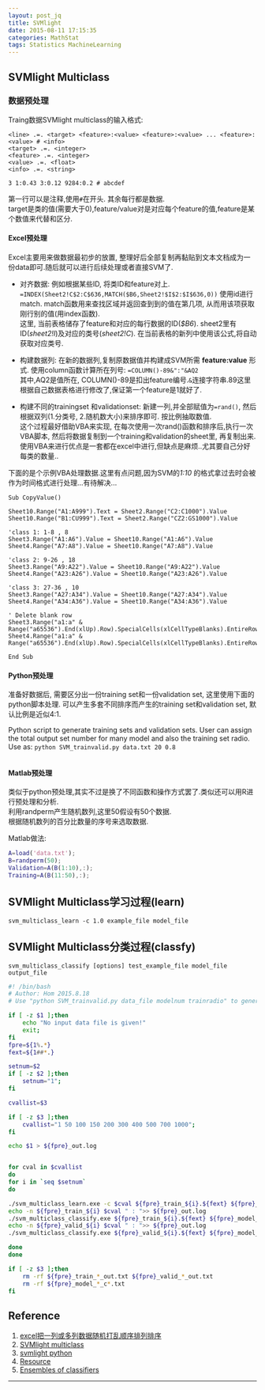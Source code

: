 ```yaml
---
layout: post_jq
title: SVMlight
date: 2015-08-11 17:15:35
categories: MathStat
tags: Statistics MachineLearning
---
```






## SVMlight Multiclass

### 数据预处理

Traing数据SVMlight multiclass的输入格式: 

~~~
<line> .=. <target> <feature>:<value> <feature>:<value> ... <feature>:<value> # <info>
<target> .=. <integer>
<feature> .=. <integer>
<value> .=. <float>
<info> .=. <string>

3 1:0.43 3:0.12 9284:0.2 # abcdef
~~~

第一行可以是注释,使用`#`在开头. 其余每行都是数据.  
target是类的值(需要大于0),feature/value对是对应每个feature的值,feature是某个数值来代替和区分.  

#### Excel预处理

Excel主要用来做数据最初步的放置, 整理好后全部复制再黏贴到文本文档成为一份data即可.随后就可以进行后续处理或者直接SVM了.

- 对齐数据: 例如根据某些ID, 将类ID和feature对上.  
`=INDEX(Sheet2!C$2:C$636,MATCH($B6,Sheet2!$I$2:$I$636,0))`
使用id进行match. match函数用来查找区域并返回查到到的值在第几项, 从而用该项获取刚行别的值(用index函数).  
这里, 当前表格储存了feature和对应的每行数据的ID(*$B6*). sheet2里有ID(*sheet2!I*)及对应的类号(*sheet2!C*). 在当前表格的新列中使用该公式,将自动获取对应类号.

- 构建数据列: 在新的数据列,复制原数据值并构建成SVM所需 **feature:value** 形式. 
使用column函数计算所在列号: `=COLUMN()-89&":"&AQ2`  
其中,AQ2是值所在, COLUMN()-89是扣出feature编号.`&`连接字符串.89这里根据自己数据表格进行修改了,保证第一个feature是1就好了.  

- 构建不同的trainingset 和validationset: 新建一列,并全部赋值为`=rand()`, 然后根据双列(1.分类号, 2.随机数大小)来排序即可. 按比例抽取数值.   
这个过程最好借助VBA来实现, 在每次使用一次rand()函数和排序后,执行一次VBA脚本, 然后将数据复制到一个training和validation的sheet里, 再复制出来.  
使用VBA来进行优点是一套都在excel中进行,但缺点是麻烦..尤其要自己分好每类的数量..

下面的是个示例VBA处理数据.这里有点问题,因为SVM的*1:10* 的格式拿过去时会被作为时间格式进行处理...有待解决...

~~~
Sub CopyValue()

Sheet10.Range("A1:A999").Text = Sheet2.Range("C2:C1000").Value
Sheet10.Range("B1:CU999").Text = Sheet2.Range("CZ2:GS1000").Value

'class 1: 1-8 , 8
Sheet3.Range("A1:A6").Value = Sheet10.Range("A1:A6").Value
Sheet4.Range("A7:A8").Value = Sheet10.Range("A7:A8").Value

'class 2: 9-26 , 18
Sheet3.Range("A9:A22").Value = Sheet10.Range("A9:A22").Value
Sheet4.Range("A23:A26").Value = Sheet10.Range("A23:A26").Value

'class 3: 27-36 , 10
Sheet3.Range("A27:A34").Value = Sheet10.Range("A27:A34").Value
Sheet4.Range("A34:A36").Value = Sheet10.Range("A34:A36").Value

' Delete blank row
Sheet3.Range("a1:a" & Range("a65536").End(xlUp).Row).SpecialCells(xlCellTypeBlanks).EntireRow.Delete
Sheet4.Range("a1:a" & Range("a65536").End(xlUp).Row).SpecialCells(xlCellTypeBlanks).EntireRow.Delete

End Sub
~~~


#### Python预处理

准备好数据后, 需要区分出一份training set和一份validation set, 这里使用下面的python脚本处理. 可以产生多套不同排序而产生的training set和validation set, 默认比例是近似4:1.

Python script to generate training sets and validation sets. User can assign the total output set number for many model and also the training set radio.  
Use as: `python SVM_trainvalid.py data.txt 20 0.8`

<script src="https://ajax.googleapis.com/ajax/libs/jquery/1.11.3/jquery.min.js"></script>

<pre><code class="language-python" id="src"></code></pre>

<script>
$.get("/other/scripts/SVM_trainvalid.py",function(data,status){
	$("#src").html(data);
	Prism.highlightAll();
});
</script>

#### Matlab预处理

类似于python预处理,其实不过是换了不同函数和操作方式罢了.类似还可以用R进行预处理和分析.  
利用randperm产生随机数列,这里50假设有50个数据.  
根据随机数列的百分比数量的序号来选取数据.

Matlab做法: 

~~~ matlab
A=load('data.txt');
B=randperm(50); 
Validation=A(B(1:10),:);
Training=A(B(11:50),:);
~~~

## SVMlight Multiclass学习过程(learn)

`svm_multiclass_learn -c 1.0 example_file model_file`

## SVMlight Multiclass分类过程(classfy)

`svm_multiclass_classify [options] test_example_file model_file output_file`

~~~ bash
#! /bin/bash
# Author: Hom 2015.8.18
# Use "python SVM_trainvalid.py data_file modelnum trainradio" to generate training and validation sets first.

if [ -z $1 ];then
	echo "No input data file is given!"
	exit;
fi
fpre=${1%.*}
fext=${1##*.}

setnum=$2
if [ -z $2 ];then
	setnum="1";
fi

cvallist=$3

if [ -z $3 ];then
	cvallist="1 50 100 150 200 300 400 500 700 1000";
fi

echo $1 > ${fpre}_out.log


for cval in $cvallist
do
for i in `seq $setnum`
do

./svm_multiclass_learn.exe -c $cval ${fpre}_train_${i}.${fext} ${fpre}_model_${i}_c${cval}.txt >/dev/null
echo -n ${fpre}_train_${i} $cval " : ">> ${fpre}_out.log
./svm_multiclass_classify.exe ${fpre}_train_${i}.${fext} ${fpre}_model_${i}_c${cval}.txt ${fpre}_train_${i}_out.txt |grep "Zero/one-error" >> ${fpre}_out.log
echo -n ${fpre}_valid_${i} $cval " : ">> ${fpre}_out.log
./svm_multiclass_classify.exe ${fpre}_valid_${i}.${fext} ${fpre}_model_${i}_c${cval}.txt ${fpre}_valid_${i}_out.txt |grep "Zero/one-error" >> ${fpre}_out.log

done
done

if [ -z $3 ];then
	rm -rf ${fpre}_train_*_out.txt ${fpre}_valid_*_out.txt
	rm -rf ${fpre}_model_*_c*.txt
fi
~~~


## Reference
1. [excel把一列或多列数据随机打乱顺序排列排序](http://jingyan.baidu.com/article/4f34706eea3609e387b56d88.html)
2. [SVMlight multiclass](http://svmlight.joachims.org/)
3. [svmlight python](https://pypi.python.org/pypi/svmlight)
4. [Resource](http://www-users.cs.umn.edu/~kumar/dmbook/resources.htm)
5. [Ensembles of classifiers](https://en.wikipedia.org/wiki/Ensembles_of_classifiers)

------
